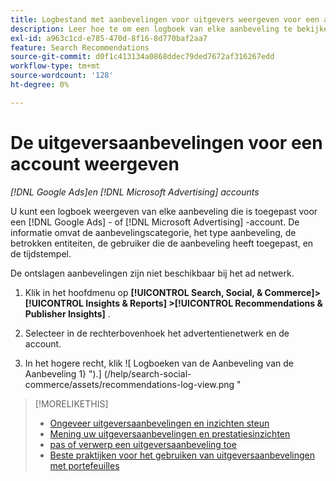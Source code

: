 ```yaml
---
title: Logbestand met aanbevelingen voor uitgevers weergeven voor een account
description: Leer hoe te om een logboek van elke aanbeveling te bekijken die voor a  [!DNL Google Ads]  of  [!DNL Microsoft Advertising]  rekening werd toegepast.
exl-id: a963c1cd-e785-470d-8f16-8d770baf2aa7
feature: Search Recommendations
source-git-commit: d0f1c413134a0868ddec79ded7672af316267edd
workflow-type: tm+mt
source-wordcount: '128'
ht-degree: 0%

---
```


# De uitgeversaanbevelingen voor een account weergeven

*[!DNL Google Ads]en [!DNL Microsoft Advertising] accounts*

U kunt een logboek weergeven van elke aanbeveling die is toegepast voor een [!DNL Google Ads] - of [!DNL Microsoft Advertising] -account. De informatie omvat de aanbevelingscategorie, het type aanbeveling, de betrokken entiteiten, de gebruiker die de aanbeveling heeft toegepast, en de tijdstempel.

De ontslagen aanbevelingen zijn niet beschikbaar bij het ad netwerk.

1. Klik in het hoofdmenu op **[!UICONTROL Search, Social, & Commerce]> [!UICONTROL Insights & Reports] >[!UICONTROL Recommendations & Publisher Insights]** .

1. Selecteer in de rechterbovenhoek het advertentienetwerk en de account.

1. In het hogere recht, klik ![ Logboeken van de Aanbeveling van de Aanbeveling 1&rbrace; ").] (/help/search-social-commerce/assets/recommendations-log-view.png "

>[!MORELIKETHIS]
>
>* [ Ongeveer uitgeversaanbevelingen en inzichten steun ](recommendation-support.md)
>* [ Mening uw uitgeversaanbevelingen en prestatiesinzichten ](recommendation-view.md)
>* [ pas of verwerp een uitgeversaanbeveling toe ](recommendation-apply-dismiss.md)
>* [ Beste praktijken voor het gebruiken van uitgeversaanbevelingen met portefeuilles ](recommendation-best-practices.md)

